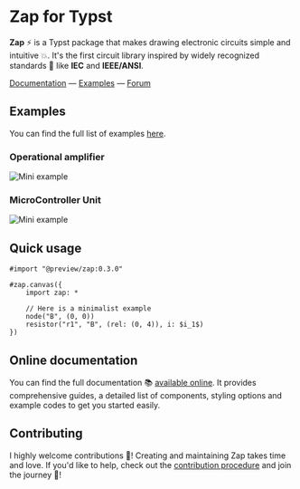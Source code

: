 # Zap for Typst

**Zap** ⚡ is a Typst package that makes drawing electronic circuits simple and intuitive 💥. It's the first circuit library inspired by widely recognized standards 🧷 like **IEC** and **IEEE/ANSI**.

[Documentation](https://zap.grangelouis.ch) — [Examples](https://zap.grangelouis.ch/examples) — [Forum](https://github.com/l0uisgrange/zap/discussions/categories/q-a)

## Examples

You can find the full list of examples [here](https://zap.grangelouis.ch/examples).

### Operational amplifier

![Mini example](https://github.com/l0uisgrange/zap/blob/main/examples/example1.svg?raw=true)

### MicroController Unit
 
![Mini example](https://github.com/l0uisgrange/zap/blob/main/examples/example2.svg?raw=true)

## Quick usage

```typst
#import "@preview/zap:0.3.0"

#zap.canvas({
    import zap: *
    
    // Here is a minimalist example
    node("B", (0, 0))
    resistor("r1", "B", (rel: (0, 4)), i: $i_1$)
})
```

## Online documentation

You can find the full documentation 📚 [available online](https://zap.grangelouis.ch). It provides comprehensive guides, a detailed list of components, styling options and example codes to get you started easily.

## Contributing

I highly welcome contributions 🌱! Creating and maintaining Zap takes time and love. If you'd like to help, check out the [contribution procedure](https://github.com/l0uisgrange/zap/blob/main/CONTRIBUTING.md) and join the journey 🤩!


